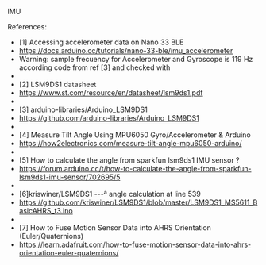 IMU

References:
 * [1] Accessing accelerometer data on Nano 33 BLE
 * https://docs.arduino.cc/tutorials/nano-33-ble/imu_accelerometer
 * Warning: sample frecuency for Accelerometer and Gyroscope is 119 Hz according code from ref [3] and checked with 
 * 
 * [2] LSM9DS1 datasheet
 * https://www.st.com/resource/en/datasheet/lsm9ds1.pdf
 * 
 * [3] arduino-libraries/Arduino_LSM9DS1
 * https://github.com/arduino-libraries/Arduino_LSM9DS1
 * 
 * [4] Measure Tilt Angle Using MPU6050 Gyro/Accelerometer & Arduino
 * https://how2electronics.com/measure-tilt-angle-mpu6050-arduino/
 * 
 * [5] How to calculate the angle from sparkfun lsm9ds1 IMU sensor ?
 * https://forum.arduino.cc/t/how-to-calculate-the-angle-from-sparkfun-lsm9ds1-imu-sensor/702695/5
 * 
 * [6]kriswiner/LSM9DS1 ---ª angle calculation at line 539
 * https://github.com/kriswiner/LSM9DS1/blob/master/LSM9DS1_MS5611_BasicAHRS_t3.ino
 * 
 * [7] How to Fuse Motion Sensor Data into AHRS Orientation (Euler/Quaternions) 
 * https://learn.adafruit.com/how-to-fuse-motion-sensor-data-into-ahrs-orientation-euler-quaternions/

